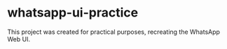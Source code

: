 # whatsapp-ui-practice
This project was created for practical purposes, recreating the WhatsApp Web UI.
